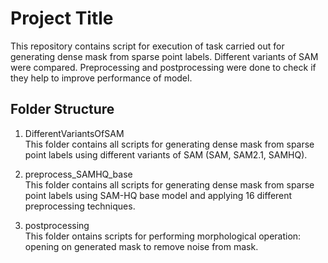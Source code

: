 # Project Title
This repository contains script for execution of task carried out for generating dense mask from sparse point labels. Different variants of SAM were compared. Preprocessing and postprocessing were done to check if they help to improve performance of model.

## Folder Structure
1. DifferentVariantsOfSAM <br>
This folder contains all scripts for generating dense mask from sparse point labels using different variants of SAM (SAM, SAM2.1, SAMHQ).

2. preprocess_SAMHQ_base <br>
This folder contains all scripts for generating dense mask from sparse point labels using SAM-HQ base model and applying 16 different preprocessing techniques.

3. postprocessing <br>
This folder ontains scripts for performing morphological operation: opening on generated mask to remove noise from mask.